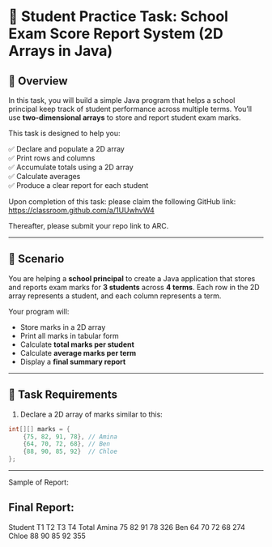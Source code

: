# 🏫 Student Practice Task: School Exam Score Report System (2D Arrays in Java)

## 📘 Overview

In this task, you will build a simple Java program that helps a school principal keep track of student performance across multiple terms. You’ll use **two-dimensional arrays** to store and report student exam marks.

This task is designed to help you:

✅ Declare and populate a 2D array  
✅ Print rows and columns  
✅ Accumulate totals using a 2D array  
✅ Calculate averages  
✅ Produce a clear report for each student  

Upon completion of this task: please claim the following GitHub link: https://classroom.github.com/a/1UUwhvW4

Thereafter, please submit your repo link to ARC.

---

## 🎯 Scenario

You are helping a **school principal** to create a Java application that stores and reports exam marks for **3 students** across **4 terms**. Each row in the 2D array represents a student, and each column represents a term.

Your program will:

- Store marks in a 2D array  
- Print all marks in tabular form  
- Calculate **total marks per student**  
- Calculate **average marks per term**  
- Display a **final summary report**  

---

## 🧪 Task Requirements

1. Declare a 2D array of marks similar to this:

```java
int[][] marks = {
    {75, 82, 91, 78}, // Amina
    {64, 70, 72, 68}, // Ben
    {88, 90, 85, 92}  // Chloe
};

```
---

Sample of Report:
## Final Report:
Student    T1   T2   T3   T4   Total
Amina      75   82   91   78   326
Ben        64   70   72   68   274
Chloe      88   90   85   92   355
